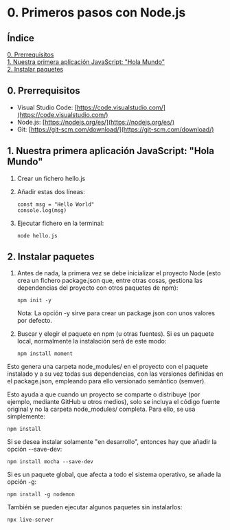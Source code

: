 # 0. Primeros pasos con Node.js

## Índice

[0. Prerrequisitos](#0-prerrequisitos)  
[1. Nuestra primera aplicación JavaScript: "Hola Mundo"](#1-nuestra-primera-aplicación-javaScript-"hola-mundo")  
[2. Instalar paquetes](#2-instalar-paquetes)

## 0. Prerrequisitos

- Visual Studio Code: [https://code.visualstudio.com/](https://code.visualstudio.com/)
- Node.js: [https://nodejs.org/es/](https://nodejs.org/es/)
- Git: [https://git-scm.com/download/](https://git-scm.com/download/)

## 1. Nuestra primera aplicación JavaScript: "Hola Mundo"

1. Crear un fichero hello.js
2. Añadir estas dos líneas:

    ```
    const msg = "Hello World"
    console.log(msg)
    ```

3. Ejecutar fichero en la terminal:

    ```
    node hello.js
    ```

## 2. Instalar paquetes

1. Antes de nada, la primera vez se debe inicializar el proyecto Node (esto crea un fichero package.json que, entre otras cosas, gestiona las dependencias del proyecto con otros paquetes de npm):

    ```
    npm init -y
    ```

    Nota: La opción -y sirve para crear un package.json con unos valores por defecto.

2. Buscar y elegir el paquete en npm (u otras fuentes). Si es un paquete local, normalmente la instalación será de este modo:

    ```
    npm install moment
    ```

Esto genera una carpeta node_modules/ en el proyecto con el paquete instalado y a su vez todas sus dependencias, con las versiones definidas en el package.json, empleando para ello versionado semántico (semver).

Esto ayuda a que cuando un proyecto se comparte o distribuye (por ejemplo, mediante GitHub u otros medios), solo se incluya el código fuente original y no la carpeta node_modules/ completa. Para ello, se usa simplemente:

```
npm install
```

Si se desea instalar solamente "en desarrollo", entonces hay que añadir la opción --save-dev:

```
npm install mocha --save-dev
```

Si es un paquete global, que afecta a todo el sistema operativo, se añade la opción -g:

```
npm install -g nodemon
```

También se pueden ejecutar algunos paquetes sin instalarlos:

```
npx live-server
```
